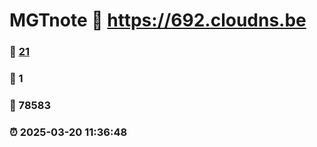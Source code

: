 # MGTnote :link: https://692.cloudns.be 
### :page_facing_up: [21](https://692.cloudns.be/tag.html) 
### :speech_balloon: 1 
### :hibiscus: 78583 
### :alarm_clock: 2025-03-20 11:36:48 
